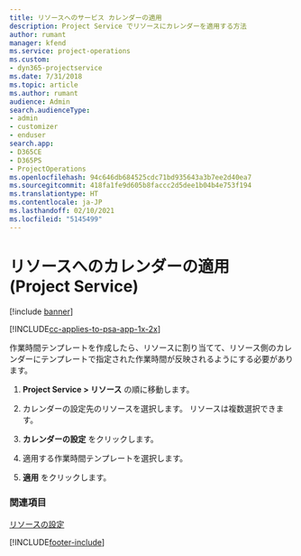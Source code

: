 ```yaml
---
title: リソースへのサービス カレンダーの適用
description: Project Service でリソースにカレンダーを適用する方法
author: rumant
manager: kfend
ms.service: project-operations
ms.custom:
- dyn365-projectservice
ms.date: 7/31/2018
ms.topic: article
ms.author: rumant
audience: Admin
search.audienceType:
- admin
- customizer
- enduser
search.app:
- D365CE
- D365PS
- ProjectOperations
ms.openlocfilehash: 94c646db684525cdc71bd935643a3b7ee2d40ea7
ms.sourcegitcommit: 418fa1fe9d605b8faccc2d5dee1b04b4e753f194
ms.translationtype: HT
ms.contentlocale: ja-JP
ms.lasthandoff: 02/10/2021
ms.locfileid: "5145499"
---
```

# <a name="apply-a-calendar-to-a-resource-project-service"></a>リソースへのカレンダーの適用 (Project Service)

[!include [banner](../includes/psa-now-project-operations.md)]

[!INCLUDE[cc-applies-to-psa-app-1x-2x](../includes/cc-applies-to-psa-app-1x-2x.md)]

作業時間テンプレートを作成したら、リソースに割り当てて、リソース側のカレンダーにテンプレートで指定された作業時間が反映されるようにする必要があります。  
  
1.  **Project Service > リソース** の順に移動します。  
  
2.  カレンダーの設定先のリソースを選択します。 リソースは複数選択できます。  
  
3.  **カレンダーの設定** をクリックします。  
  
4.  適用する作業時間テンプレートを選択します。  
  
5.  **適用** をクリックします。  
  
### <a name="see-also"></a>関連項目  
 [リソースの設定](../psa/set-up-resources.md)


[!INCLUDE[footer-include](../includes/footer-banner.md)]